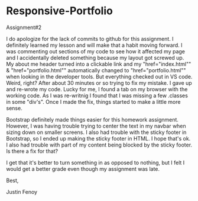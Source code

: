 # Responsive-Portfolio
Assignment#2

I do apologize for the lack of commits to github for this assignment. I definitely learned my lesson and will make that 
a habit moving forward. I was commenting out sections of my code to see how it affected my page and I accidentally deleted
something because my layout got screwed up. My about me header turned into a clickable link and my "href="index.html"" &
"href="portfolio.html"" automatically changed to "href="portfolio.html"" when looking in the developer tools.
But everything checked out in VS code. Weird, right? After about 30 minutes or so trying to fix my mistake. I gave up 
and re-wrote my code. Lucky for me, I found a tab on my browser with the working code. As I was re-writnig I found
that I was missing a few .classes in some "div's". Once I made the fix, things started to make a little more sense.

Bootstrap definitely made things easier for this homework assignment. However, I was having trouble trying to center
the text in my navbar when sizing down on smaller screens. I also had trouble with the sticky footer in Bootstrap, so I 
ended up making the sticky footer in HTML. I hope that's ok. I also had trouble with part of my content being blocked by
the sticky footer. Is there a fix for that?

I get that it's better to turn something in as opposed to nothing, but I felt I would get a better grade even though my 
assignment was late. 

Best, 

Justin Fenoy 

 
